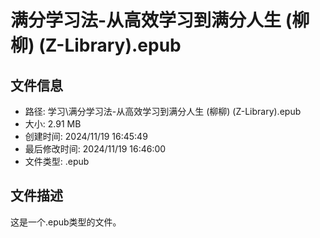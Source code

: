 ﻿# 满分学习法-从高效学习到满分人生 (柳柳) (Z-Library).epub

## 文件信息
- 路径: 学习\满分学习法-从高效学习到满分人生 (柳柳) (Z-Library).epub
- 大小: 2.91 MB
- 创建时间: 2024/11/19 16:45:49
- 最后修改时间: 2024/11/19 16:46:00
- 文件类型: .epub

## 文件描述
这是一个.epub类型的文件。

